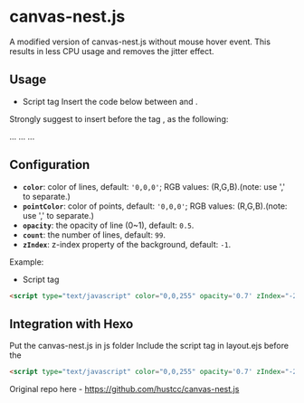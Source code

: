 # canvas-nest.js

A modified version of canvas-nest.js without mouse hover event.
This results in less CPU usage and removes the jitter effect. 

## Usage

+ Script tag
Insert the code below between <body> and </body>.

<script src="js/canvas-nest.js"></script>
Strongly suggest to insert before the tag </body>, as the following:

<html>
<head>
	...
</head>
<body>
	...
	...
	<script src="dist/canvas-nest.js"></script>
</body>
</html>


## Configuration

 - **`color`**: color of lines, default: `'0,0,0'`; RGB values: (R,G,B).(note: use ',' to separate.)
 - **`pointColor`**: color of points, default: `'0,0,0'`; RGB values: (R,G,B).(note: use ',' to separate.)
 - **`opacity`**: the opacity of line (0~1), default: `0.5`.
 - **`count`**: the number of lines, default: `99`.
 - **`zIndex`**: z-index property of the background, default: `-1`.

Example:

 - Script tag

```html
<script type="text/javascript" color="0,0,255" opacity='0.7' zIndex="-2" count="99" src="dist/canvas-nest.js"></script>
```

## Integration with Hexo

Put the canvas-nest.js in js folder
Include the script tag in layout.ejs before the </body>

```html
<script type="text/javascript" color="0,0,255" opacity='0.7' zIndex="-2" count="99" src="dist/canvas-nest.js"></script>
```


Original repo here - https://github.com/hustcc/canvas-nest.js



